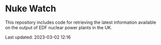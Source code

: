 # Nuke Watch

This repository includes code for retrieving the latest information available on the output of EDF nuclear power plants in the UK.

Last updated: 2023-03-02 12:16